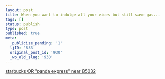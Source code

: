 ```yaml
---
layout: post
title: When you want to indulge all your vices but still save gas...
tags: []
status: publish
type: post
published: true
meta:
  _publicize_pending: '1'
  ljID: '833'
  original_post_id: '930'
  _wp_old_slug: '930'
---
```

<a href="http://local.google.com/maps?q=starbucks+OR+%22panda+express%22&amp;near=85032">starbucks OR "panda express" near 85032</a>
